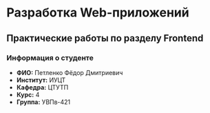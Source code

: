 # Разработка Web-приложений

## Практические работы по разделу Frontend

### Информация о студенте
- **ФИО:** Петленко Фёдор Дмитриевич
- **Институт:** ИУЦТ
- **Кафедра:** ЦТУТП
- **Курс:** 4
- **Группа:** УВПв-421
